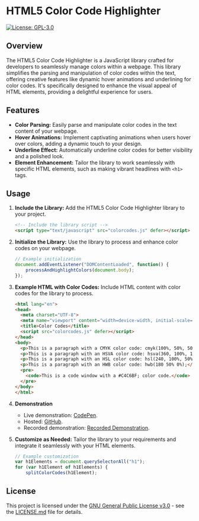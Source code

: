 # HTML5 Color Code Highlighter

[![License: GPL-3.0](https://img.shields.io/badge/License-GPL3.0-blue.svg)](https://opensource.org/licenses/GPL-3.0)

## Overview

The HTML5 Color Code Highlighter is a JavaScript library crafted for developers to seamlessly manage colors within a webpage. This library simplifies the parsing and manipulation of color codes within the text, offering creative features like dynamic hover animations and underlining for color codes. It's specifically designed to enhance the visual appeal of HTML elements, providing a delightful experience for users.

## Features

- **Color Parsing:** Easily parse and manipulate color codes in the text content of your webpage.
- **Hover Animations:** Implement captivating animations when users hover over colors, adding a dynamic touch to your design.
- **Underline Effect:** Automatically underline color codes for better visibility and a polished look.
- **Element Enhancement:** Tailor the library to work seamlessly with specific HTML elements, such as making vibrant headlines with `<h1>` tags.

## Usage

1. **Include the Library:**
   Add the HTML5 Color Code Highlighter library to your project.

   ```html
   <!-- Include the library script -->
   <script type="text/javascript" src="colorcodes.js" defer></script>
   ```

2. **Initialize the Library:**
   Use the library to process and enhance color codes on your webpage.

   ```javascript
   // Example initialization
   document.addEventListener("DOMContentLoaded", function() {
       processAndHighlightColors(document.body);
   });
   ```

3. **Example HTML with Color Codes:**
   Include HTML content with color codes for the library to process.

   ```html
   <html lang="en">
   <head>
     <meta charset="UTF-8">
     <meta name="viewport" content="width=device-width, initial-scale=1.0">
     <title>Color Codes</title>
     <script src="colorcodes.js" defer></script>
   </head>
   <body>
     <p>This is a paragraph with a CMYK color code: cmyk(100%, 50%, 50%, 50%);</p>
     <p>This is a paragraph with an HSVA color code: hsva(360, 100%, 100%, 70%);.</p>
     <p>This is a paragraph with an HSL color code: hsl(240, 100%, 50%);</p>
     <p>This is a paragraph with an HWB color code: hwb(180 50% 0%);</p>
     <pre>
       <code>This is a code window with a #C4C6BF; color code.</code>
     </pre>
   </body>
   </html>
   ```

4. **Demonstration**
   - Live demonstration: [CodePen](https://codepen.io/thefacebiters/pen/yLxNmoL).
   - Hosted: [GitHub](https://raw.githack.com/00face/HTML5-Color-Code-Highlighter/main/colorcode.html).
   - Recorded demonstration: [Recorded Demonstration](https://s5.gifyu.com/images/Siw3j.gif).

5. **Customize as Needed:**
   Tailor the library to your requirements and integrate it seamlessly with your HTML elements.

   ```javascript
   // Example customization
   var h1Elements = document.querySelectorAll("h1");
   for (var h1Element of h1Elements) {
       splitColorCodes(h1Element);
   ```
   
## License

This project is licensed under the [GNU General Public License v3.0](https://opensource.org/licenses/GPL-3.0) - see the [LICENSE.md](LICENSE.md) file for details.

